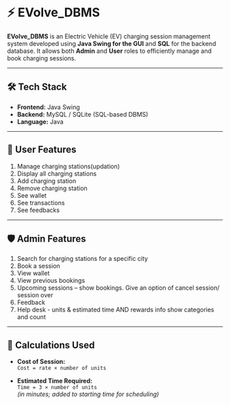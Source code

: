 # ⚡ EVolve_DBMS

**EVolve_DBMS** is an Electric Vehicle (EV) charging session management system developed using **Java Swing for the GUI** and **SQL** for the backend database. It allows both **Admin** and **User** roles to efficiently manage and book charging sessions.

---

## 🛠️ Tech Stack

- **Frontend:** Java Swing
- **Backend:** MySQL / SQLite (SQL-based DBMS)
- **Language:** Java

---

## 👤 User Features

1. Manage charging stations(updation)<br>
2. Display all charging stations<br>
3. Add charging station<br>
4. Remove charging station<br>
5. See wallet<br>
6. See transactions<br>
7. See feedbacks<br>

---

## 🛡 Admin Features

1. Search for charging stations for a specific city<br>
2. Book a session<br>
3. View wallet<br>
4. View previous bookings<br>
5. Upcoming sessions – show bookings. Give an option of cancel session/ session over<br>
6. Feedback<br>
7. Help desk - units & estimated time AND rewards info show categories and count<br>

---

## 📐 Calculations Used

- **Cost of Session:**  
  `Cost = rate × number of units`

- **Estimated Time Required:**  
  `Time = 3 × number of units`  
  *(in minutes; added to starting time for scheduling)*


